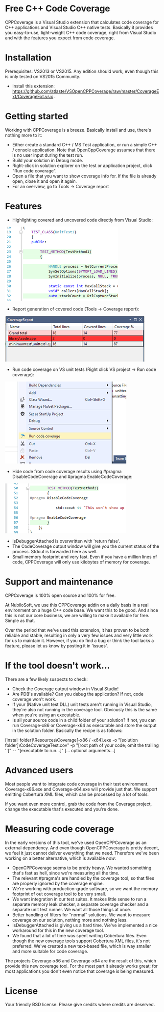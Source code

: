 # Free C++ Code Coverage

CPPCoverage is a Visual Studio extension that calculates code coverage for C++ applications and Visual Studio C++ native tests. Basically it provides 
you easy-to-use, light-weight C++ code coverage, right from Visual Studio and with the features you expect from code coverage. 

# Installation

Prerequisites: VS2013 or VS2015. Any edition should work, even though this is only tested on VS2015 Community.

- Install this extension: https://github.com/atlaste/VSOpenCPPCoverage/raw/master/CoverageExt/CoverageExt.vsix .

# Getting started

Working with CPPCoverage is a breeze. Basically install and use, there's nothing more to it:

- Either create a standard C++ / MS Test application, or run a simple C++ / console application. Note that OpenCppCoverage assumes that there is no user input during the test run.
- Build your solution in Debug mode.
- Right-click in solution explorer on the test or application project, click "Run code coverage".
- Open a file that you want to show coverage info for. If the file is already open, close it and open it again. 
- For an overview, go to Tools -> Coverage report

# Features

- Highlighting covered and uncovered code directly from Visual Studio:

![alt tag](Screenshots/Highlighting.png)

- Report generation of covered code (Tools -> Coverage report):

![alt tag](Screenshots/CoverageReport.png)

- Run code coverage on VS unit tests (Right click VS project -> Run code coverage):

![alt tag](Screenshots/SolutionExplorer.png)

- Hide code from code coverage results using #pragma DisableCodeCoverage and #pragma EnableCodeCoverage:

![alt tag](Screenshots/Pragmas.png)

- IsDebuggerAttached is overwritten with 'return false'. 
- The CodeCoverage output window will give you the current status of the process. Stdout is forwarded here as well.
- Small memory footprint and very fast. Even if you have a million lines of code, CPPCoverage will only use kilobytes of memory for coverage.

# Support and maintenance 

CPPCoverage is 100% open source and 100% for free.

At NubiloSoft, we use this CPPCoverage addin on a daily basis in a real environment on a huge C++ code base. We want this to be good. And since this is not our core 
business, we are willing to make it available for free. Simple as that. 

Over the period that we've used this extension, it has proven to be both reliable and stable, resulting in only a very few issues and very little work for us to maintain it. 
However, if you do find a bug or think the tool lacks a feature, please let us know by posting it in 'issues'. 

# If the tool doesn't work...

There are a few likely suspects to check:

- Check the Coverage output window in Visual Studio!
- Are PDB's available? Can you debug the application? If not, code coverage won't work.
- If your (Native unit test DLL) unit tests aren't running in Visual Studio, they're also not running in the coverage tool. Obviously this is the same when you're using an executable.
- Is all your source code in a child folder of your solution? If not, you can run Coverage-x86 or Coverage-x64 as executable and store the output in the solution folder. 
Basically the recipe is as follows:

[install folder]\Resources\Coverage[-x86 / -x64].exe -o "[solution folder]\CodeCoverageTest.cov" -p "[root path of your code; omit the trailing '\']" -- "[executable to run...]" [... optional arguments...]

# Advanced users

Most people want to integrate code coverage in their test environment. Coverage-x86.exe and Coverage-x64.exe will provide just that. We support emitting Cobertura XML files, 
which can be processed by a lot of tools. 

If you want even more control, grab the code from the Coverage project, change the executable that's executed and you're done. 

# Measuring code coverage

In the early versions of this tool, we've used OpenCPPCoverage as an external dependency. And even though OpenCPPCoverage is pretty decent, we feel it just cannot deliver 
everything that we need. Therefore we've been working on a better alternative, which is available *now*:

- OpenCPPCoverage seems to be pretty heavy. We wanted something that's fast as hell, since we're measuring all the time. 
- The relevant #pragma's are handled by the coverage tool, so that files are properly ignored by the coverage engine.
- We're working with production-grade software, so we want the memory footprint of out coverage tool to be very small. 
- We want integration in our test suites. It makes little sense to run a separate memory leak checker, a separate coverage checker and a separate unit test runner. We want all 
  those things at once.
- Better handling of filters for "normal" solutions. We want to measure coverage on our solution, nothing more and nothing less.
- IsDebuggerAttached is giving us a hard time. We've implemented a nice workaround for this in the new coverage tool.
- We found that a lot of time was spent writing Cobertura files. Even though the new coverage tools support Cobertura XML files, it's not preferred. We've created a new 
  text-based file, which is way smaller and more suitable for code coverage. 

The projects Coverage-x86 and Coverage-x64 are the result of this, which provide this new coverage tool. For the most part it already works great; for 
most applications you don't even notice that coverage is being measured. 

# License

Your friendly BSD license. Please give credits where credits are deserved.
